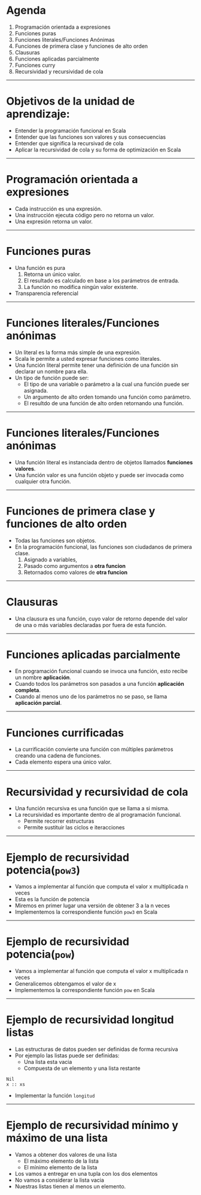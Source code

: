# Agenda

1. Programación orientada a expresiones
2. Funciones puras
3. Funciones literales/Funciones Anónimas
4. Funciones de primera clase y funciones de alto orden
5. Clausuras
6. Funciones aplicadas parcialmente
7. Funciones curry
8. Recursividad y recursividad de cola

---

# Objetivos de la unidad de aprendizaje:

* Entender la programación funcional en Scala
* Entender que las funciones son valores y sus consecuencias
* Entender que significa la recursivad de cola
* Aplicar la recursividad de cola y su forma de optimización en Scala

---

# Programación orientada a expresiones

* Cada instrucción es una expresión.
* Una instrucción ejecuta código pero no retorna un valor.
* Una expresión retorna un valor.

---

# Funciones puras

* Una función es pura
  1. Retorna un único valor.
  2. El resultado es calculado en base a los parámetros de entrada.
  3. La función no modifica ningún valor existente.
* Transparencia referencial

---

# Funciones literales/Funciones anónimas

* Un literal es la forma más simple de una expresión.
* Scala le permite a usted expresar funciones como literales.
* Una función literal permite tener una definición de una función sin declarar un nombre para ella.
* Un tipo de función puede ser:
  * El tipo de una variable o parámetro a la cual una función puede ser asignada.
  * Un argumento de alto orden tomando una función como parámetro.
  * El resultdo de una función de alto orden retornando una función.

---

# Funciones literales/Funciones anónimas

* Una función literal es instanciada dentro de objetos llamados **funciones valores**.
* Una función valor es una función objeto y puede ser invocada como cualquier otra función.

---

# Funciones de primera clase y funciones de alto orden

* Todas las funciones son objetos.
* En la programación funcional, las funciones son ciudadanos de primera clase.
  1. Asignado a variables,
  2. Pasado como argumentos a **otra funcion**
  3. Retornados como valores de **otra funcion**

---

# Clausuras

* Una clausura es una función, cuyo valor de retorno depende del valor de una o más variables declaradas por fuera de esta función.

---

# Funciones aplicadas parcialmente

* En programación funcional cuando se invoca una función, esto recibe un nombre **aplicación**.
* Cuando todos los parámetros son pasados a una función **aplicación completa**.
* Cuando al menos uno de los parámetros no se paso, se llama **aplicación parcial**.

---

# Funciones currificadas

* La currificación convierte una función con múltiples parámetros creando una cadena de funciones.
* Cada elemento espera una único valor.

---

# Recursividad y recursividad de cola

* Una función recursiva es una función que se llama a si misma.
* La recursividad es importante dentro de al programación funcional.
  - Permite recorrer estructuras
  - Permite sustituir las ciclos e iteracciones

---

# Ejemplo de recursividad potencia(```pow3```)

* Vamos a implementar al función que computa el valor x multiplicada n veces
* Esta es la función de potencia
* Miremos en primer lugar una versión de obtener 3 a la n veces
* Implementemos la correspondiente función ```pow3``` en Scala

---

# Ejemplo de recursividad potencia(```pow```)

* Vamos a implementar al función que computa el valor x multiplicada n veces
* Generalicemos obtengamos el valor de x
* Implementemos la correspondiente función ```pow``` en Scala

---

# Ejemplo de recursividad longitud listas

* Las estructuras de datos pueden ser definidas de forma recursiva
* Por ejemplo las listas puede ser definidas:
  - Una lista esta vacia
  - Compuesta de un elemento y una lista restante
```{.scala}
Nil
x :: xs
```
  - Implementar la función ```longitud```

---

# Ejemplo de recursividad mínimo y máximo de una lista

* Vamos a obtener dos valores de una lísta
  - El máximo elemento de la lista
  - El mínimo elemento de la lista
* Los vamos a entregar en una tupla con los dos elementos
* No vamos a considerar la lista vacia
* Nuestras listas tienen al menos un elemento.

